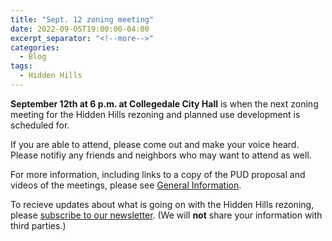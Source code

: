 ```yaml
---
title: "Sept. 12 zoning meeting"
date: 2022-09-05T19:00:00-04:00
excerpt_separator: "<!--more-->"
categories:
  - Blog
tags:
  - Hidden Hills 
---
```


**September 12th at 6 p.m. at Collegedale City Hall** is when the next zoning meeting for the Hidden Hills rezoning and planned use development is scheduled for.

<!--more-->

If you are able to attend, please come out and make your voice heard.
Please notifiy any friends and neighbors who may want to attend as well.

For more information, including links to a copy of the PUD proposal and videos of the meetings, please see [General Information](/info/).

To recieve updates about what is going on with the Hidden Hills rezoning, please [subscribe to our newsletter](https://form.jotform.com/222486313327151).
(We will **not** share your information with third parties.)
